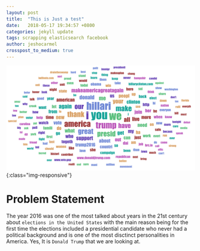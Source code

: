 ```yaml
---
layout: post
title:  "This is Just a test"
date:   2018-05-17 19:34:57 +0800
categories: jekyll update
tags: scrapping elasticsearch facebook
author: jeshocarmel
crosspost_to_medium: true
---
```


![tag_cloud](/assets/images/tag_cloud.png){:class="img-responsive"}


# **Problem Statement**

The year 2016 was one of the most talked about years in the 21st century about `elections in the United States` with the main reason being for the first time the elections included a presidential candidate who never had a political background and is one of the most disctinct personalities in America. Yes, It is `Donald Trump` that we are looking at.
